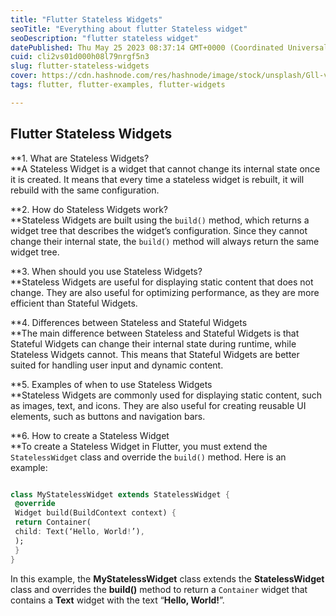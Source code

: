 ```yaml
---
title: "Flutter Stateless Widgets"
seoTitle: "Everything about flutter Stateless widget"
seoDescription: "flutter stateless widget"
datePublished: Thu May 25 2023 08:37:14 GMT+0000 (Coordinated Universal Time)
cuid: cli2vs01d000h08l79nrgf5n3
slug: flutter-stateless-widgets
cover: https://cdn.hashnode.com/res/hashnode/image/stock/unsplash/Gll-v69L8iA/upload/83654c33a739da978dbad64de81a57ff.jpeg
tags: flutter, flutter-examples, flutter-widgets

---
```


## Flutter Stateless Widgets

**1\. What are Stateless Widgets?  
**A Stateless Widget is a widget that cannot change its internal state once it is created. It means that every time a stateless widget is rebuilt, it will rebuild with the same configuration.

**2\. How do Stateless Widgets work?  
**Stateless Widgets are built using the `build()` method, which returns a widget tree that describes the widget’s configuration. Since they cannot change their internal state, the `build()` method will always return the same widget tree.

**3\. When should you use Stateless Widgets?  
**Stateless Widgets are useful for displaying static content that does not change. They are also useful for optimizing performance, as they are more efficient than Stateful Widgets.

**4\. Differences between Stateless and Stateful Widgets  
**The main difference between Stateless and Stateful Widgets is that Stateful Widgets can change their internal state during runtime, while Stateless Widgets cannot. This means that Stateful Widgets are better suited for handling user input and dynamic content.

**5\. Examples of when to use Stateless Widgets  
**Stateless Widgets are commonly used for displaying static content, such as images, text, and icons. They are also useful for creating reusable UI elements, such as buttons and navigation bars.

**6\. How to create a Stateless Widget  
**To create a Stateless Widget in Flutter, you must extend the `StatelessWidget` class and override the `build()` method. Here is an example:

```dart

class MyStatelessWidget extends StatelessWidget {
 @override
 Widget build(BuildContext context) {
 return Container(
 child: Text(‘Hello, World!’),
 );
 }
}
```

In this example, the **MyStatelessWidget** class extends the **StatelessWidget** class and overrides the **build()** method to return a `Container` widget that contains a **Text** widget with the text “**Hello, World!**”.